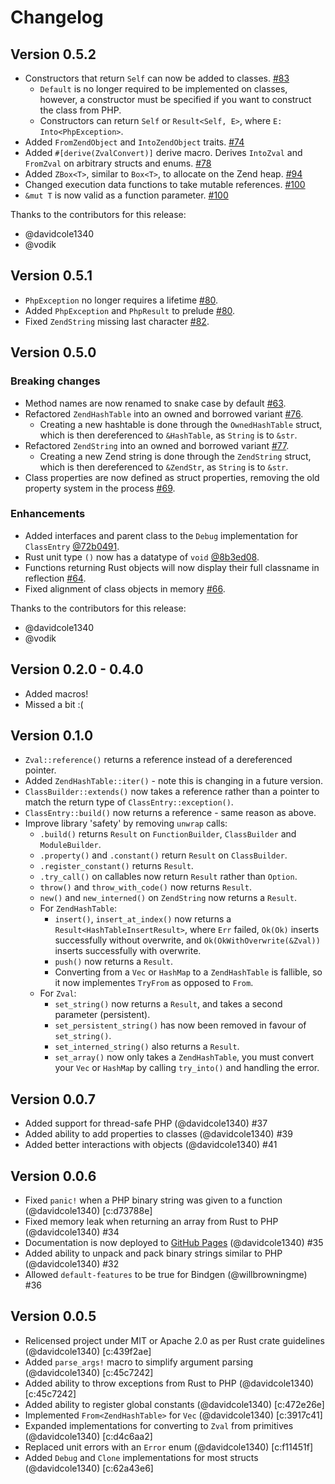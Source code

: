 # Changelog

## Version 0.5.2

- Constructors that return `Self` can now be added to classes. [#83]
  - `Default` is no longer required to be implemented on classes, however, a
    constructor must be specified if you want to construct the class from PHP.
  - Constructors can return `Self` or `Result<Self, E>`, where
    `E: Into<PhpException>`.
- Added `FromZendObject` and `IntoZendObject` traits. [#74]
- Added `#[derive(ZvalConvert)]` derive macro. Derives `IntoZval` and `FromZval`
  on arbitrary structs and enums. [#78]
- Added `ZBox<T>`, similar to `Box<T>`, to allocate on the Zend heap. [#94]
- Changed execution data functions to take mutable references. [#100]
- `&mut T` is now valid as a function parameter. [#100]

Thanks to the contributors for this release:

- @davidcole1340
- @vodik

[#74]: https://github.com/davidcole1340/ext-php-rs/pull/74
[#78]: https://github.com/davidcole1340/ext-php-rs/pull/78
[#83]: https://github.com/davidcole1340/ext-php-rs/pull/83
[#94]: https://github.com/davidcole1340/ext-php-rs/pull/94
[#100]: https://github.com/davidcole1340/ext-php-rs/pull/100

## Version 0.5.1

- `PhpException` no longer requires a lifetime [#80].
- Added `PhpException` and `PhpResult` to prelude [#80].
- Fixed `ZendString` missing last character [#82].

[#80]: https://github.com/davidcole1340/ext-php-rs/pull/80
[#82]: https://github.com/davidcole1340/ext-php-rs/pull/82

## Version 0.5.0

### Breaking changes

- Method names are now renamed to snake case by default [#63].
- Refactored `ZendHashTable` into an owned and borrowed variant [#76].
  - Creating a new hashtable is done through the `OwnedHashTable` struct, which
    is then dereferenced to `&HashTable`, as `String` is to `&str`.
- Refactored `ZendString` into an owned and borrowed variant [#77].
  - Creating a new Zend string is done through the `ZendString` struct, which is
    then dereferenced to `&ZendStr`, as `String` is to `&str`.
- Class properties are now defined as struct properties, removing the old
  property system in the process [#69].

### Enhancements

- Added interfaces and parent class to the `Debug` implementation for
  `ClassEntry` [@72b0491].
- Rust unit type `()` now has a datatype of `void` [@8b3ed08].
- Functions returning Rust objects will now display their full classname in
  reflection [#64].
- Fixed alignment of class objects in memory [#66].

Thanks to the contributors for this release:

- @davidcole1340
- @vodik

[#63]: https://github.com/davidcole1340/ext-php-rs/pull/63
[#76]: https://github.com/davidcole1340/ext-php-rs/pull/76
[#77]: https://github.com/davidcole1340/ext-php-rs/pull/77
[#69]: https://github.com/davidcole1340/ext-php-rs/pull/69
[#64]: https://github.com/davidcole1340/ext-php-rs/pull/64
[#66]: https://github.com/davidcole1340/ext-php-rs/pull/66
[@72b0491]: https://github.com/davidcole1340/ext-php-rs/commit/72b0491
[@8b3ed08]: https://github.com/davidcole1340/ext-php-rs/commit/8b3ed08

## Version 0.2.0 - 0.4.0

- Added macros!
- Missed a bit :(

## Version 0.1.0

- `Zval::reference()` returns a reference instead of a dereferenced pointer.
- Added `ZendHashTable::iter()` - note this is changing in a future version.
- `ClassBuilder::extends()` now takes a reference rather than a pointer to match
  the return type of `ClassEntry::exception()`.
- `ClassEntry::build()` now returns a reference - same reason as above.
- Improve library 'safety' by removing `unwrap` calls:
  - `.build()` returns `Result` on `FunctionBuilder`, `ClassBuilder` and
    `ModuleBuilder`.
  - `.property()` and `.constant()` return `Result` on `ClassBuilder`.
  - `.register_constant()` returns `Result`.
  - `.try_call()` on callables now return `Result` rather than `Option`.
  - `throw()` and `throw_with_code()` now returns `Result`.
  - `new()` and `new_interned()` on `ZendString` now returns a `Result`.
  - For `ZendHashTable`:
    - `insert()`, `insert_at_index()` now returns a
      `Result<HashTableInsertResult>`, where `Err` failed, `Ok(Ok)` inserts
      successfully without overwrite, and `Ok(OkWithOverwrite(&Zval))` inserts
      successfully with overwrite.
    - `push()` now returns a `Result`.
    - Converting from a `Vec` or `HashMap` to a `ZendHashTable` is fallible, so
      it now implementes `TryFrom` as opposed to `From`.
  - For `Zval`:
    - `set_string()` now returns a `Result`, and takes a second parameter
      (persistent).
    - `set_persistent_string()` has now been removed in favour of
      `set_string()`.
    - `set_interned_string()` also returns a `Result`.
    - `set_array()` now only takes a `ZendHashTable`, you must convert your
      `Vec` or `HashMap` by calling `try_into()` and handling the error.

## Version 0.0.7

- Added support for thread-safe PHP (@davidcole1340) #37
- Added ability to add properties to classes (@davidcole1340) #39
- Added better interactions with objects (@davidcole1340) #41

## Version 0.0.6

- Fixed `panic!` when a PHP binary string was given to a function
  (@davidcole1340) [c:d73788e]
- Fixed memory leak when returning an array from Rust to PHP (@davidcole1340)
  #34
- Documentation is now deployed to
  [GitHub Pages](https://davidcol1340.github.io/ext-php-rs) (@davidcole1340) #35
- Added ability to unpack and pack binary strings similar to PHP
  (@davidcole1340) #32
- Allowed `default-features` to be true for Bindgen (@willbrowningme) #36

## Version 0.0.5

- Relicensed project under MIT or Apache 2.0 as per Rust crate guidelines
  (@davidcole1340) [c:439f2ae]
- Added `parse_args!` macro to simplify argument parsing (@davidcole1340)
  [c:45c7242]
- Added ability to throw exceptions from Rust to PHP (@davidcole1340)
  [c:45c7242]
- Added ability to register global constants (@davidcole1340) [c:472e26e]
- Implemented `From<ZendHashTable>` for `Vec` (@davidcole1340) [c:3917c41]
- Expanded implementations for converting to `Zval` from primitives
  (@davidcole1340) [c:d4c6aa2]
- Replaced unit errors with an `Error` enum (@davidcole1340) [c:f11451f]
- Added `Debug` and `Clone` implementations for most structs (@davidcole1340)
  [c:62a43e6]
